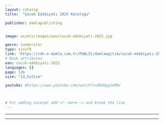 ```yaml
---
layout: catalog
title:  "Çocuk Edebiyatı 2025 Kataloğu"

publisher: damlapublishing


image: assets/images/ean/cocuk-edebiyatı-2025.jpg

genre: tumdersler
type: sinif0
link: 'https://cdn.e-damla.com.tr/PUBLIC/damlaegitim/cocuk-edebiyatı-2025/index.html'
# Book attributes
ean: cocuk-edebiyatı-2025
languages: []
page: 136
size: "13,5x21cm"

youtube: #https://www.youtube.com/watch?v=QRUbpgJeM0c



# For adding excerpt add <!--more--> and break the line
---
```



<hr>
<hr>